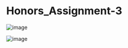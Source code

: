 # Honors_Assignment-3

![image](https://github.com/user-attachments/assets/3afd7f99-e3f9-4569-93ae-6e436d327d4d)

![image](https://github.com/user-attachments/assets/2ccaac7c-d10d-4bba-ab87-65104ab664bc)

